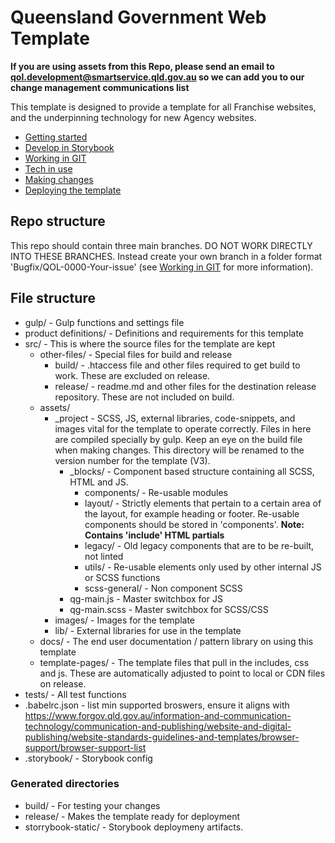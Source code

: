 # Queensland Government Web Template

**If you are using assets from this Repo, please send an email to qol.development@smartservice.qld.gov.au so we can add you to our change management communications list**

This template is designed to provide a template for all Franchise websites, and the underpinning technology for new Agency websites.

- [Getting started](readme/getting-started.md)
- [Develop in Storybook](readme/develop-in-storybook.md)
- [Working in GIT](readme/git.md)
- [Tech in use](readme/tech-in-use.md)
- [Making changes](readme/making-changes.md)
- [Deploying the template](readme/deploy.md)

## Repo structure
This repo should contain three main branches. DO NOT WORK DIRECTLY INTO THESE BRANCHES. Instead create your own branch in a folder format 'Bugfix/QOL-0000-Your-issue' (see [Working in GIT](readme/git.md) for more information).

## File structure

* gulp/ - Gulp functions and settings file
* product definitions/ - Definitions and requirements for this template
* src/ - This is where the source files for the template are kept
  * other-files/ - Special files for build and release
    * build/ - .htaccess file and other files required to get build to work. These are excluded on release.
    * release/ - readme.md and other files for the destination release repository. These are not included on build.
  * assets/
    * _project - SCSS, JS, external libraries, code-snippets, and images vital for the template to operate correctly. Files in here are compiled specially by gulp. Keep an eye on the build file when making changes. This directory will be renamed to the version number for the template (V3).
      * _blocks/ - Component based structure containing all SCSS, HTML and JS.
        * components/ - Re-usable modules
        * layout/ - Strictly elements that pertain to a certain area of the layout, for example heading or footer. Re-usable components should be stored in 'components'. **Note: Contains 'include' HTML partials**
        * legacy/ - Old legacy components that are to be re-built, not linted
        * utils/ - Re-usable elements only used by other internal JS or SCSS functions
        * scss-general/ - Non component SCSS
      * qg-main.js - Master switchbox for JS
      * qg-main.scss - Master switchbox for SCSS/CSS
    * images/ - Images for the template
    * lib/ - External libraries for use in the template
  * docs/ - The end user documentation / pattern library on using this template
  * template-pages/ - The template files that pull in the includes, css and js. These are automatically adjusted to point to local or CDN files on release.
* tests/ - All test functions
* .babelrc.json - list min supported broswers, ensure it aligns with https://www.forgov.qld.gov.au/information-and-communication-technology/communication-and-publishing/website-and-digital-publishing/website-standards-guidelines-and-templates/browser-support/browser-support-list
* .storybook/ - Storybook config

### Generated directories
* build/ - For testing your changes
* release/ - Makes the template ready for deployment
* storrybook-static/ - Storybook deploymeny artifacts.

